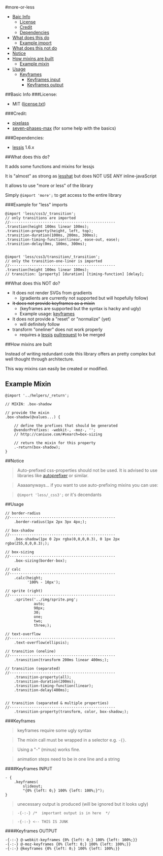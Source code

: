 #more-or-less

* [Baic Info](#basic-info)
    * [License](#license)
    * [Credit](#credit)
    * [Dependencies](#dependencies)
* [What does this do](#what-does-this-do)
    * [Example import](#example-import)
* [What does this not do](#what-does-this-not-do)
* [Notice](#notice)
* [How mixins are built](#how-mixins-are-built)
    * [Example mixin](#example-mixin)
* [Usage](#usage)
    * [Keyframes](#keyframes)
        * [Keyframes input](#keyframes-input)
        * [Keyframes output](#keyframes-output)



##Basic Info
###License:

* MIT ([license.txt][0])

###Credit:

* [pixelass][1]
* [seven-phases-max][2] (for some help with the basics)

###Dependencies:

* [lessjs][4] 1.6.x

##What does this do?

It adds some functions and mixins for lessjs

It is "almost" as strong as [lesshat][3] but does NOT USE ANY inline-javaScript

It allows to use "more or less" of the library

Simply `@import 'more';` to get access to the entire library

###Example for "less" imports

    @import 'less/css3/_transition';
    // only transitions are imported
    //················································
    .transtion(height 100ms linear 100ms);
    .transition-property(height, left, top);
    .transition-duration(100ms, 200ms, 300ms);
    .transition-timing-function(linear, ease-out, ease);
    .transition-delay(0ms, 100ms, 300ms);


    @import 'less/css3/transition/_transition';
    // only the transition-one-liner is imported
    //················································
    .transtion(height 100ms linear 100ms);
    // transition: [property] [duration] [timing-function] [delay];

##What does this NOT do?

* It does not render SVGs from gradients
    * (gradients are currently not supported but will hopefully follow)
* <del>It does not provide keyframes as a mixin</del>
    * (keyframes are supported but the syntax is hacky and ugly)
    * Example usage: [keyframes](#keyframes)
* It does not provide a "reset" or "normalize" (yet)
    * will definitely follow
* transform "oneliner" does not work properly
    * requires a [lessjs][4] [pullrequest][5] to be merged

##How mixins are built

Instead of writing redundant code this library offers an pretty complex but well thought through architecture.

This way mixins can easily be created or modified.

## Example Mixin

    @import '../helpers/_return';

    // MIXIN: .box-shadow

    // provide the mixin
    .box-shadow(@values...) {

        // define the prefixes that should be generated
        @vendorPrefixes: -webkit-, -moz-, '';
        // http://caniuse.com/#search=box-sizing

        // return the mixin for this property
        .-return(box-shadow);
    }

##Notice

> Auto-prefixed css-properties should not be used. It is advised to use libraries like [autoprefixer][6] or similar.

>  Aaaaanyways... if you want to use auto-prefixing mixins you can use:

>  `@import 'less/_css3';` or it's decendants

##Usage


    // border-radius
    //················································
        .border-radius(1px 2px 3px 4px;);

    // box-shadow
    //················································
        .box-shadow(1px 0 2px rgba(0,0,0,0.3), 0 1px 2px rgba(255,0,0,0.3););

    // box-sizing
    //················································
        .box-sizing(border-box);

    // calc
    //················································
        .calc(height;
              '100% - 10px');

    // sprite (right)
    //················································
        .sprites('../img/sprite.png';
                 auto;
                 90px;
                 30;
                 one;
                 two;
                 three;);

    // text-overflow
    //················································
        .text-overflow(ellipsis);

    // transition (oneline)
    //················································
        .transition(transform 200ms linear 400ms;);

    // transition (separated)
    //················································
        .transition-property(all);
        .transition-duration(200ms);
        .transition-timing-function(linear);
        .transition-delay(400ms);


    // transition (separated & multiple properties)
    //················································
        .transition-property(transform, color, box-shadow;);


###Keyframes

> keyframes require some ugly syntax

> The mixin call must be wrapped in a selector e.g. `-{}`.

> Using a "-" (minus) works fine.

> animation steps need to be in one line and a string

####Keyframes INPUT

    - {
        .keyframes(
            slideout;
            "{0% {left: 0;} 100% {left: 100%;}");
    }

> unecessary output is produced (will be ignored but it looks ugly)

> `-{-:-} /*  important output is in here  */`

> `-{-:-} <-- THIS IS JUNK`

####Keyframes OUTPUT

    -{-:-} @-webkit-keyframes {0% {left: 0;} 100% {left: 100%;}}
    -{-:-} @-moz-keyframes {0% {left: 0;} 100% {left: 100%;}}
    -{-:-} @keyframes {0% {left: 0;} 100% {left: 100%;}}


 [0]: https://github.com/pixelass/more-or-less/blob/master/license.tx
 [1]: https://github.com/pixelass
 [2]: https://github.com/seven-phases-max
 [3]: https://github.com/csshat/lesshat
 [4]: https://github.com/less/less.js
 [5]: https://github.com/less/less.js/pull/1788
 [6]: https://github.com/ai/autoprefixer